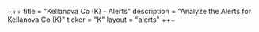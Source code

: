 +++
title = "Kellanova Co (K) - Alerts"
description = "Analyze the Alerts for Kellanova Co (K)"
ticker = "K"
layout = "alerts"
+++

